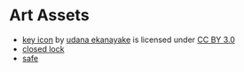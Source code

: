 # Art Assets
* [key icon](https://www.iconfinder.com/ekanayake) by [udana ekanayake](https://www.iconfinder.com/ekanayake)
is licensed under [CC BY 3.0](http://creativecommons.org/licenses/by/3.0/)
* [closed lock](https://www.iconfinder.com/icons/58571/closed_lock_padlock_icon)
* [safe](https://www.iconfinder.com/icons/66540/crate_metal_safe_icon)
